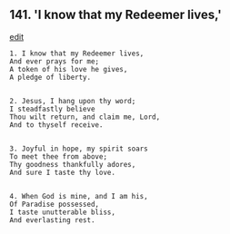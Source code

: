 
## 141.  'I know that my Redeemer lives,'
[edit](https://docs.google.com/document/d/1NlAeXBdtlwKT4QC5pKEjoD4b1NYx_84h/edit?mode=html)



    1. I know that my Redeemer lives,
    And ever prays for me;
    A token of his love he gives,
    A pledge of liberty.


    2. Jesus, I hang upon thy word;
    I steadfastly believe 
    Thou wilt return, and claim me, Lord, 
    And to thyself receive.


    3. Joyful in hope, my spirit soars
    To meet thee from above;
    Thy goodness thankfully adores,
    And sure I taste thy love.


    4. When God is mine, and I am his,
    Of Paradise possessed,
    I taste unutterable bliss,
    And everlasting rest.

